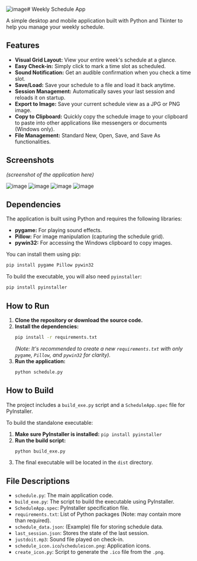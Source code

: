 ![image](https://github.com/user-attachments/assets/fa658732-f0f3-4de2-9f0e-5b398ce872ed)# Weekly Schedule App

A simple desktop and mobile application built with Python and Tkinter to help you manage your weekly schedule.

## Features

- **Visual Grid Layout:** View your entire week's schedule at a glance.
- **Easy Check-in:** Simply click to mark a time slot as scheduled.
- **Sound Notification:** Get an audible confirmation when you check a time slot.
- **Save/Load:** Save your schedule to a file and load it back anytime.
- **Session Management:** Automatically saves your last session and reloads it on startup.
- **Export to Image:** Save your current schedule view as a JPG or PNG image.
- **Copy to Clipboard:** Quickly copy the schedule image to your clipboard to paste into other applications like messengers or documents (Windows only).
- **File Management:** Standard New, Open, Save, and Save As functionalities.

## Screenshots

*(screenshot of the application here)*

![image](https://github.com/user-attachments/assets/d621f1b7-0bdf-4a63-bae3-1e8a30d4d4f6)
![image](https://github.com/user-attachments/assets/8178ec55-0df5-4ea2-a367-7878b529feac)
![image](https://github.com/user-attachments/assets/d299c85b-fc70-4fcd-87d6-f5d4fcfb4862)
![image](https://github.com/user-attachments/assets/666570d8-b1a2-40c3-ae19-557eb5eff3f2)

## Dependencies

The application is built using Python and requires the following libraries:

- **pygame:** For playing sound effects.
- **Pillow:** For image manipulation (capturing the schedule grid).
- **pywin32:** For accessing the Windows clipboard to copy images.

You can install them using pip:
```bash
pip install pygame Pillow pywin32
```

To build the executable, you will also need `pyinstaller`:
```bash
pip install pyinstaller
```

## How to Run

1.  **Clone the repository or download the source code.**
2.  **Install the dependencies:**
    ```bash
    pip install -r requirements.txt
    ```
    *(Note: It's recommended to create a new `requirements.txt` with only `pygame`, `Pillow`, and `pywin32` for clarity).*
3.  **Run the application:**
    ```bash
    python schedule.py
    ```

## How to Build

The project includes a `build_exe.py` script and a `ScheduleApp.spec` file for PyInstaller.

To build the standalone executable:

1.  **Make sure PyInstaller is installed:** `pip install pyinstaller`
2.  **Run the build script:**
    ```bash
    python build_exe.py
    ```
3.  The final executable will be located in the `dist` directory.

## File Descriptions

- `schedule.py`: The main application code.
- `build_exe.py`: The script to build the executable using PyInstaller.
- `ScheduleApp.spec`: PyInstaller specification file.
- `requirements.txt`: List of Python packages (Note: may contain more than required).
- `schedule_data.json`: (Example) file for storing schedule data.
- `last_session.json`: Stores the state of the last session.
- `justdoit.mp3`: Sound file played on check-in.
- `schedule_icon.ico`/`scheduleicon.png`: Application icons.
- `create_icon.py`: Script to generate the `.ico` file from the `.png`. 
